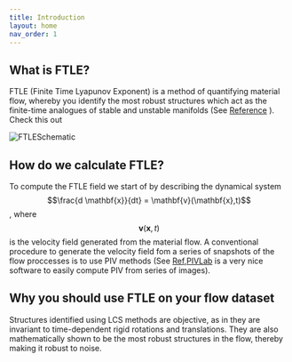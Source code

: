 ```yaml
---
title: Introduction
layout: home
nav_order: 1
---
```


## What is FTLE?

FTLE (Finite Time Lyapunov Exponent) is a method of quantifying material flow, whereby you identify the most robust structures which act as the finite-time analogues of stable and unstable manifolds (See [Reference](https://en.wikipedia.org/wiki/Lagrangian_coherent_structure) ). Check this out 

![FTLESchematic](Images/FTLEFig.png) 

## How do we calculate FTLE?

To compute the FTLE field we start of by describing the dynamical system $$\frac{d \mathbf{x}}{dt} = \mathbf{v}(\mathbf{x},t)$$, where $$\mathbf{v}(\mathbf{x},t)$$ is the velocity field generated from the material flow. A conventional procedure to generate the velocity field fom a series of snapshots of the flow proccesses is to use PIV methods (See [Ref](https://en.wikipedia.org/wiki/Particle_image_velocimetry),[PIVLab](https://pivlab.blogspot.com/p/blog-page_19.html) is a very nice software to easily compute PIV from series of images).

## Why you should use FTLE on your flow dataset 

Structures identified using LCS methods are objective, as in they are invariant to time-dependent rigid rotations and  translations. They are also mathematically shown to be the most robust structures in the flow, thereby making it robust to noise. 


